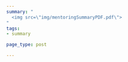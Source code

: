 ```yaml
---
summary: "
  <img src=\"img/mentoringSummaryPDF.pdf\">
"
tags:
- summary

page_type: post

---
```



